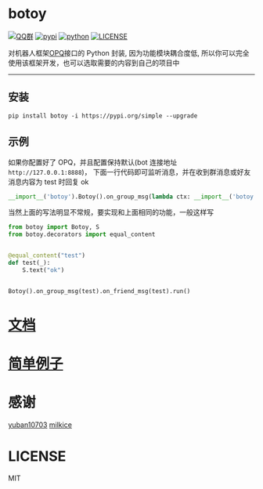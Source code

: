 # botoy

[![QQ群](https://img.shields.io/badge/QQ%E7%BE%A4-757360354-important?style=flat-square&logo=tencentqq)](https://jq.qq.com/?_wv=1027&k=fBx8LvmA)
[![pypi](https://img.shields.io/pypi/v/botoy?style=flat-square 'pypi')](https://pypi.org/project/botoy/)
[![python](https://img.shields.io/badge/python-3.7+-blue 'python')](https://pypi.org/project/botoy/)
[![LICENSE](https://img.shields.io/github/license/opq-osc/botoy?style=flat-square)](https://github.com/opq-osc/botoy/blob/main/LICENSE)

对机器人框架[OPQ](https://github.com/OPQBOT/OPQ/)接口的 Python 封装,
因为功能模块耦合度低, 所以你可以完全使用该框架开发，也可以选取需要的内容到自己的项目中

---

## 安装

```shell
pip install botoy -i https://pypi.org/simple --upgrade
```

## 示例

如果你配置好了 OPQ，并且配置保持默认(bot 连接地址`http://127.0.0.1:8888`)，
下面一行代码即可监听消息，并在收到群消息或好友消息内容为 test 时回复 ok

```python
__import__('botoy').Botoy().on_group_msg(lambda ctx: __import__('botoy').Action(ctx.CurrentQQ).sendGroupText(ctx.FromGroupId, 'ok') if ctx.Content == 'test' else None).on_friend_msg(lambda ctx: __import__('botoy').Action(ctx.CurrentQQ).sendFriendText(ctx.FromUin, 'ok') if ctx.Content == 'test' else None).run()
```

当然上面的写法明显不常规，要实现和上面相同的功能，一般这样写

```python
from botoy import Botoy, S
from botoy.decorators import equal_content


@equal_content("test")
def test(_):
    S.text("ok")


Botoy().on_group_msg(test).on_friend_msg(test).run()
```

# [文档](https://botoy.readthedocs.io/)

# [简单例子](https://github.com/opq-osc/botoy-plugins)

# 感谢

[yuban10703](https://github.com/yuban10703)
[milkice](https://github.com/milkice233)

# LICENSE

MIT
